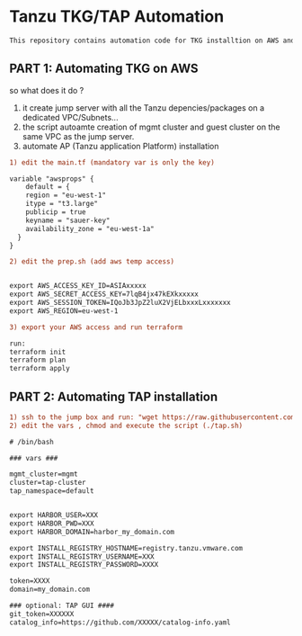 
# Tanzu TKG/TAP Automation 

```diff
This repository contains automation code for TKG installtion on AWS and automated TAP (Tanzu application Platform) installation.
```

## PART 1: Automating TKG on AWS 

so what does it do ? 
1) it create jump server with all the Tanzu depencies/packages on a dedicated VPC/Subnets...
2) the script autoamte creation of mgmt cluster and guest cluster on the same VPC as the jump server.
3) automate AP (Tanzu application Platform) installation

```diff
1) edit the main.tf (mandatory var is only the key)

variable "awsprops" {
    default = {
    region = "eu-west-1"
    itype = "t3.large"
    publicip = true
    keyname = "sauer-key"
    availability_zone = "eu-west-1a"
  }
}

2) edit the prep.sh (add aws temp access)  


export AWS_ACCESS_KEY_ID=ASIAxxxxx
export AWS_SECRET_ACCESS_KEY=7lqB4jx47kEXkxxxxx
export AWS_SESSION_TOKEN=IQoJb3JpZ2luX2VjELbxxxLxxxxxxx
export AWS_REGION=eu-west-1

3) export your AWS access and run terraform 

run: 
terraform init 
terraform plan 
terraform apply 

```
## PART 2: Automating TAP installation 

```diff
1) ssh to the jump box and run: "wget https://raw.githubusercontent.com/assafsauer/aws-tkg-automation/master/tap/tap.sh"
2) edit the vars , chmod and execute the script (./tap.sh)

# /bin/bash

### vars ###

mgmt_cluster=mgmt
cluster=tap-cluster
tap_namespace=default


export HARBOR_USER=XXX
export HARBOR_PWD=XXX
export HARBOR_DOMAIN=harbor_my_domain.com

export INSTALL_REGISTRY_HOSTNAME=registry.tanzu.vmware.com
export INSTALL_REGISTRY_USERNAME=XXX
export INSTALL_REGISTRY_PASSWORD=XXXX

token=XXXX
domain=my_domain.com

### optional: TAP GUI ####
git_token=XXXXXX
catalog_info=https://github.com/XXXXX/catalog-info.yaml
